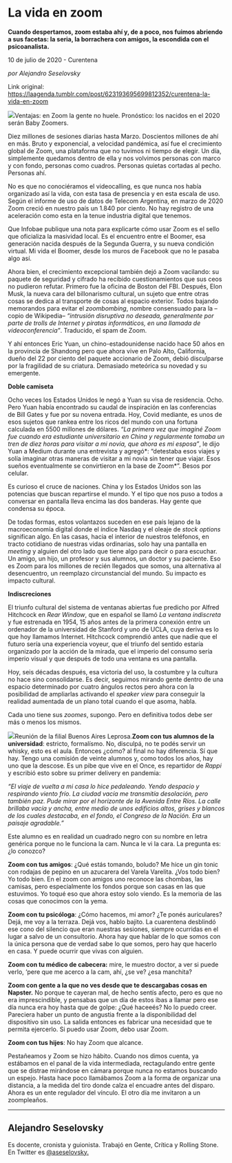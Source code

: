 # La vida en zoom

**Cuando despertamos, zoom estaba ahí y, de a poco, nos fuimos abriendo a sus facetas: la seria, la borrachera con amigos, la escondida con el psicoanalista.**

10 de julio de 2020 - Curentena

_por Alejandro Seselovsky_

Link original: https://laagenda.tumblr.com/post/623193695699812352/curentena-la-vida-en-zoom

![](https://64.media.tumblr.com/b6a99c180f73f5b365f268e9b9c3a436/8ba8ad6baf29674a-a7/s500x750/9772c915212eb62042a312cc9316a974716631ea.png)Ventajas: en Zoom la
gente no huele. Pronóstico: los nacidos en el 2020 serán Baby Zoomers. 

Diez millones de
sesiones diarias hasta Marzo. Doscientos millones de ahí en más. Bruto y
exponencial, a velocidad pandémica, así fue el crecimiento global de Zoom, una
plataforma que no tuvimos ni tiempo de elegir. Un día, simplemente quedamos
dentro de ella y nos volvimos personas con marco y con fondo, personas como
cuadros. Personas quietas cortadas al pecho. Personas ahí. 

No es que no
conociéramos el videocalling, es que nunca nos había organizado así la vida,
con esta tasa de presencia y en esta escala de uso. Según el informe de uso de
datos de Telecom Argentina, en marzo de 2020 Zoom creció en nuestro país un
1.840 por ciento. No hay registro de una aceleración como esta en la tenue
industria digital que tenemos.   

Que Infobae publique
una nota para explicarte cómo usar Zoom es el sello que oficializa la masividad
local. Es el encuentro entre el Boomer, esa generación nacida después de la
Segunda Guerra, y su nueva condición virtual. Mi vida el Boomer, desde los
muros de Facebook que no le pasaba algo así. 

Ahora bien, el
crecimiento excepcional también dejó a Zoom vacilando: su paquete de seguridad
y cifrado ha recibido cuestionamientos que sus ceos no pudieron refutar.
Primero fue la oficina de Boston del FBI. Después, Elon Musk, la nueva cara del
billonarismo cultural, un sujeto que entre otras cosas se dedica al transporte
de cosas al espacio exterior. Todos bajando memorandos para evitar el *zoombombing*,
nombre consensuado para la –copio de Wikipedia– *“intrusión disruptiva no deseada, generalmente por parte de trolls de
Internet y piratas informáticos, en una llamada de videoconferencia”*. Traducido, el spam de Zoom. 

Y ahí entonces Eric
Yuan, un chino-estadounidense nacido hace 50 años en la provincia de Shandong
pero que ahora vive en Palo Alto, California, dueño del 22 por ciento del
paquete accionario de Zoom, debió disculparse por la fragilidad de su criatura.
Demasiado meteórica su novedad y su emergente. 

**Doble camiseta** 

Ocho veces los
Estados Unidos le negó a Yuan su visa de residencia. Ocho. Pero Yuan había
encontrado su caudal de inspiración en las conferencias de Bill Gates y fue por
su novena entrada. Hoy, Covid mediante, es unos de esos sujetos que rankea
entre los ricos del mundo con una fortuna calculada en 5500 millones de dólares.
*“La primera vez que imaginé Zoom fue cuando era estudiante
universitario en China y regularmente tomaba un tren de diez horas para visitar
a mi novia, que ahora es mi esposa”*, le dijo Yuan a Medium durante una
entrevista y agregó*: “detestaba esos viajes y solía imaginar otras
maneras de visitar a mi novia sin tener que viajar. Esos sueños eventualmente
se convirtieron en la base de Zoom*”. Besos por celular. 

Es curioso el cruce
de naciones. China y los Estados Unidos son las potencias que buscan repartirse
el mundo. Y el tipo que nos puso a todos a conversar en pantalla lleva encima
las dos banderas. Hay gente que condensa su época. 

De todas formas,
estos volantazos suceden en ese país lejano de la macroeconomía digital donde
el índice Nasdaq y el oleaje de *stock options* significan algo. En las
casas, hacia el interior de nuestros teléfonos, en tracto cotidiano de nuestras
vidas ordinarias, solo hay una pantalla en *meeting* y alguien del otro
lado que tiene algo para decir o para escuchar. Un amigo, un hijo, un profesor
y sus alumnos, un doctor y su paciente. Eso es Zoom para los millones de recién
llegados que somos, una alternativa al desencuentro, un reemplazo
circunstancial del mundo. Su impacto es impacto cultural. 

**Indiscreciones** 

El triunfo cultural
del sistema de ventanas abiertas fue predicho por Alfred Hitchcock en *Rear
Window*, que en español se llamó *La ventana indiscreta* y fue
estrenada en 1954, 15 años antes de la primera conexión entre un ordenador de
la universidad de Stanford y uno de UCLA, cuya deriva es lo que hoy llamamos
Internet. Hitchcock comprendió antes que nadie que el futuro sería una
experiencia voyeur, que el triunfo del sentido estaría organizado por la acción
de la mirada, que el imperio del consumo sería imperio visual y que después de
todo una ventana es una pantalla. 

Hoy, seis décadas
después, esa victoria del uso, la costumbre y la cultura no hace sino
consolidarse. Es decir, seguimos mirando gente dentro de una espacio
determinado por cuatro ángulos rectos pero ahora con la posibilidad de
ampliarlas activando el *speaker view* para conseguir la realidad
aumentada de un plano total cuando el que asoma, habla. 

Cada uno tiene sus *zoomes*,
supongo. Pero en definitiva todos debe ser más o menos los mismos.  

![](https://64.media.tumblr.com/b6a99c180f73f5b365f268e9b9c3a436/8ba8ad6baf29674a-a7/s500x750/9772c915212eb62042a312cc9316a974716631ea.png)Reunión de la filial Buenos Aires Leprosa.**Zoom con tus alumnos
de la universidad**: estricto, formalísmo. No, disculpá, no te podés servir un whisky, esto
es el aula. Entonces ¿cómo? al final no hay diferencia. Sí que hay. Tengo una
comisión de veinte alumnos y, como todos los años, hay uno que la descose. Es
un pibe que vive en el Once, es repartidor de *Rappi* y escribió esto
sobre su primer delivery en pandemia: 

*“El viaje de vuelta a mi casa lo hice pedaleando.
Yendo despacio y respirando viento frío. La ciudad vacía me transmitía
desolación, pero también paz. Pude mirar por el horizonte de la Avenida Entre
Ríos. La calle brillaba vacía y ancha, entre medio de unos edificios altos,
grises y blancos de los cuales destacaba, en el fondo, el Congreso de la
Nación. Era un paisaje agradable.”* 

Este alumno es en
realidad un cuadrado negro con su nombre en letra genérica porque no le
funciona la cam. Nunca le vi la cara. La pregunta es: ¿lo conozco? 

**Zoom con tus amigos**: ¿Qué estás tomando, boludo? Me hice
un gin tonic con rodajas de pepino en un azucarera del Varela Varelita. ¿Vos
todo bien? Yo todo bien. En el zoom con amigos uno reconoce las chombas, las
camisas, pero especialmente los fondos porque son casas en las que estuvimos.
Yo toqué eso que ahora estoy solo viendo. Es la memoria de las cosas que
conocimos con la yema. 

**Zoom con tu psicóloga**: ¿Cómo hacemos, mi amor? ¿Te ponés
auriculares? Dejá, me voy a la terraza. Dejá vos, hablo bajito. La cuarentena
desblindó ese cono del silencio que eran nuestras sesiones, siempre ocurridas
en el lugar a salvo de un consultorio. Ahora hay que hablar de lo que somos con
la única persona que de verdad sabe lo que somos, pero hay que hacerlo en casa.
Y puede ocurrir que vivas con alguien. 

**Zoom con tu médico de
cabecera:** mire, le muestro
doctor, a ver si puede verlo, ‘pere que me acerco a la cam, ahí, ¿se ve? ¿esa
manchita? 

**Zoom con gente a la
que no ves desde que te descargabas cosas en Napster.** No porque te cayeran mal, de hecho
sentís afecto, pero es que no era imprescindible, y pensabas que un día de
estos ibas a llamar pero ese día nunca era hoy hasta que de golpe: ¿Qué
haceeés? No lo puedo creer. Pareciera haber un punto de angustia frente a la
disponibilidad del dispositivo sin uso. La salida entonces es fabricar una
necesidad que te permita ejercerlo. Si puedo usar Zoom, debo usar Zoom. 

**Zoom con tus hijes**: No hay Zoom que alcance. 

Pestañeamos y Zoom se
hizo hábito. Cuando nos dimos cuenta, ya estábamos en el panal de la vida
intermediada, rectagulando entre gente que se distrae mirándose en cámara
porque nunca no estamos buscando un espejo. Hasta hace poco llamábamos Zoom a
la forma de organizar una distancia, a la medida del tiro donde calza el
encuadre antes del disparo. Ahora es un ente regulador del vínculo. El otro día
me invitaron a un zoompleaños.



---

 Alejandro Seselovsky
---------------------

 Es docente, cronista y guionista. Trabajó en Gente, Crítica y Rolling Stone. En Twitter es [@aseselovsky.](https://twitter.com/aseselovsky) 

